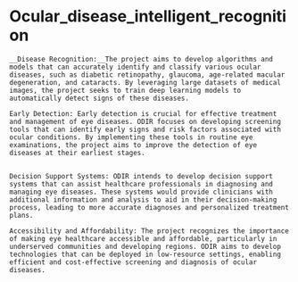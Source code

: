 # Ocular_disease_intelligent_recognition
	__Disease Recognition:__The project aims to develop algorithms and models that can accurately identify and classify various ocular diseases, such as diabetic retinopathy, glaucoma, age-related macular degeneration, and cataracts. By leveraging large datasets of medical images, the project seeks to train deep learning models to automatically detect signs of these diseases.

	Early Detection: Early detection is crucial for effective treatment and management of eye diseases. ODIR focuses on developing screening tools that can identify early signs and risk factors associated with ocular conditions. By implementing these tools in routine eye examinations, the project aims to improve the detection of eye diseases at their earliest stages.


	Decision Support Systems: ODIR intends to develop decision support systems that can assist healthcare professionals in diagnosing and managing eye diseases. These systems would provide clinicians with additional information and analysis to aid in their decision-making process, leading to more accurate diagnoses and personalized treatment plans.

	Accessibility and Affordability: The project recognizes the importance of making eye healthcare accessible and affordable, particularly in underserved communities and developing regions. ODIR aims to develop technologies that can be deployed in low-resource settings, enabling efficient and cost-effective screening and diagnosis of ocular diseases.

